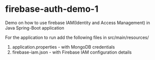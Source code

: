 # firebase-auth-demo-1
Demo on how to use firebase IAM(Identity and Access Management) in Java Spring-Boot application

For the application to run add the following files in src/main/resources/
1. application.properties - with MongoDB credentials
2. firebase-iam.json - with Firebase IAM configuration details
